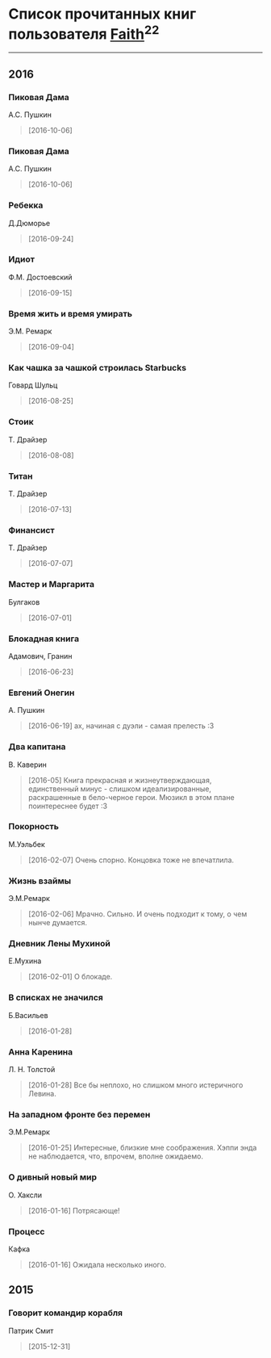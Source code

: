 # Список прочитанных книг пользователя [Faith](https://plus.google.com/u/0/112366191289808901180/)<sup>22</sup>
---

## 2016

### Пиковая Дама
А.С. Пушкин
> [2016-10-06] 


### Пиковая Дама
А.С. Пушкин
> [2016-10-06] 


### Ребекка
Д.Дюморье
> [2016-09-24] 


### Идиот
Ф.М. Достоевский
> [2016-09-15] 


### Время жить и время умирать
Э.М. Ремарк
> [2016-09-04] 


### Как чашка за чашкой строилась Starbucks
Говард Шульц
> [2016-08-25] 


### Стоик
Т. Драйзер
> [2016-08-08] 


### Титан
Т. Драйзер
> [2016-07-13] 


### Финансист
Т. Драйзер
> [2016-07-07] 


### Мастер и Маргарита
Булгаков
> [2016-07-01] 


### Блокадная книга
Адамович, Гранин
> [2016-06-23] 


### Евгений Онегин
А. Пушкин
> [2016-06-19] ах, начиная с дуэли - самая прелесть :3


### Два капитана
В. Каверин
> [2016-05] Книга прекрасная и жизнеутверждающая, единственный минус - слишком идеализированные, раскрашенные в бело-черное герои. Мюзикл в этом плане поинтереснее будет :3


### Покорность
М.Уэльбек
> [2016-02-07] Очень спорно. Концовка тоже не впечатлила.


### Жизнь взаймы
Э.М.Ремарк
> [2016-02-06] Мрачно. Сильно. И очень подходит к тому, о чем нынче думается.


### Дневник Лены Мухиной
Е.Мухина
> [2016-02-01] О блокаде.


### В списках не значился
Б.Васильев
> [2016-01-28] 


### Анна Каренина
Л. Н. Толстой
> [2016-01-28] Все бы неплохо, но слишком много истеричного Левина.


### На западном фронте без перемен
Э.М.Ремарк
> [2016-01-25] Интересные, близкие мне соображения. Хэппи энда не наблюдается, что, впрочем, вполне ожидаемо.


### О дивный новый мир
О. Хаксли
> [2016-01-16] Потрясающе!


### Процесс
Кафка
> [2016-01-16] Ожидала несколько иного.



## 2015

### Говорит командир корабля
Патрик Смит
> [2015-12-31] 



